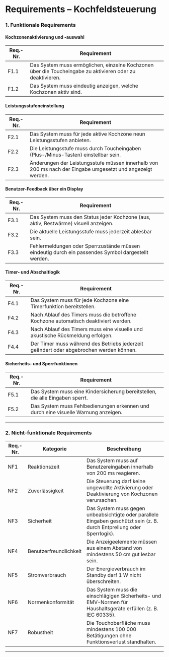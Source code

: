 # Requirements – Kochfeldsteuerung

### 1. Funktionale Requirements

#### Kochzonenaktivierung und -auswahl

| Req.-Nr. | Requirement |
|-----------|--------------|
| F1.1 | Das System muss ermöglichen, einzelne Kochzonen über die Toucheingabe zu aktivieren oder zu deaktivieren. |
| F1.2 | Das System muss eindeutig anzeigen, welche Kochzonen aktiv sind. |

#### Leistungsstufeneinstellung

| Req.-Nr. | Requirement |
|-----------|--------------|
| F2.1 | Das System muss für jede aktive Kochzone neun Leistungsstufen anbieten. |
| F2.2 | Die Leistungsstufe muss durch Toucheingaben (Plus-/Minus-Tasten) einstellbar sein. |
| F2.3 | Änderungen der Leistungsstufe müssen innerhalb von 200 ms nach der Eingabe umgesetzt und angezeigt werden. |

#### Benutzer-Feedback über ein Display

| Req.-Nr. | Requirement |
|-----------|--------------|
| F3.1 | Das System muss den Status jeder Kochzone (aus, aktiv, Restwärme) visuell anzeigen. |
| F3.2 | Die aktuelle Leistungsstufe muss jederzeit ablesbar sein. |
| F3.3 | Fehlermeldungen oder Sperrzustände müssen eindeutig durch ein passendes Symbol dargestellt werden. |

#### Timer- und Abschaltlogik

| Req.-Nr. | Requirement |
|-----------|--------------|
| F4.1 | Das System muss für jede Kochzone eine Timerfunktion bereitstellen. |
| F4.2 | Nach Ablauf des Timers muss die betroffene Kochzone automatisch deaktiviert werden. |
| F4.3 | Nach Ablauf des Timers muss eine visuelle und akustische Rückmeldung erfolgen. |
| F4.4 | Der Timer muss während des Betriebs jederzeit geändert oder abgebrochen werden können. |

#### Sicherheits- und Sperrfunktionen

| Req.-Nr. | Requirement |
|-----------|--------------|
| F5.1 | Das System muss eine Kindersicherung bereitstellen, die alle Eingaben sperrt. |
| F5.2 | Das System muss Fehlbedienungen erkennen und durch eine visuelle Warnung anzeigen. |


---

### 2. Nicht-funktionale Requirements

| Req.-Nr. | Kategorie | Beschreibung |
|-----------|------------|---------------|
| NF1 | Reaktionszeit | Das System muss auf Benutzereingaben innerhalb von 200 ms reagieren. |
| NF2 | Zuverlässigkeit | Die Steuerung darf keine ungewollte Aktivierung oder Deaktivierung von Kochzonen verursachen. |
| NF3 | Sicherheit | Das System muss gegen unbeabsichtigte oder parallele Eingaben geschützt sein (z. B. durch Entprellung oder Sperrlogik). |
| NF4 | Benutzerfreundlichkeit | Die Anzeigeelemente müssen aus einem Abstand von mindestens 50 cm gut lesbar sein. |
| NF5 | Stromverbrauch | Der Energieverbrauch im Standby darf 1 W nicht überschreiten. |
| NF6 | Normenkonformität | Das System muss die einschlägigen Sicherheits- und EMV-Normen für Haushaltsgeräte erfüllen (z. B. IEC 60335). |
| NF7 | Robustheit | Die Touchoberfläche muss mindestens 100 000 Betätigungen ohne Funktionsverlust standhalten. |


---
